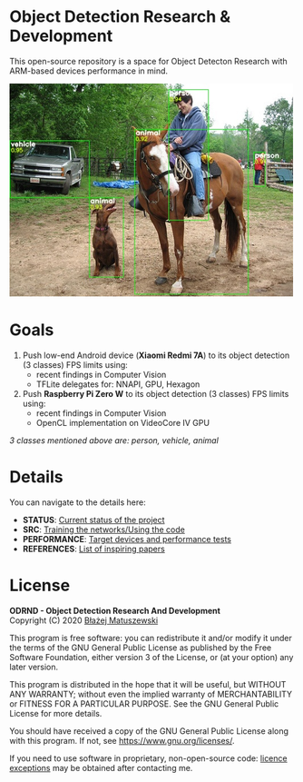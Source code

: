 # Object Detection Research & Development

This open-source repository is a space for Object Detecton Research with ARM-based devices performance in mind.

![object detection sample](./assets/sample_bbox.jpg)

# Goals
1. Push low-end Android device (**Xiaomi Redmi 7A**) to its object detection (3 classes) FPS limits using:
    - recent findings in Computer Vision
    - TFLite delegates for: NNAPI, GPU, Hexagon
2. Push **Raspberry Pi Zero W** to its object detection (3 classes) FPS limits using:
    - recent findings in Computer Vision
    - OpenCL implementation on VideoCore IV GPU

*3 classes mentioned above are: person, vehicle, animal*
# Details

You can navigate to the details here:

- **STATUS**: [Current status of the project](./assets/status.md#readme)
- **SRC**: [Training the networks/Using the code](./src#readme)
- **PERFORMANCE**: [Target devices and performance tests](./performance#readme)
- **REFERENCES**: [List of inspiring papers](./assets/references.md#readme)

# License

**ODRND - Object Detection Research And Development**  
Copyright (C) 2020  [Błażej Matuszewski](https://github.com/bwosh)

This program is free software: you can redistribute it and/or modify
it under the terms of the GNU General Public License as published by
the Free Software Foundation, either version 3 of the License, or
(at your option) any later version.

This program is distributed in the hope that it will be useful,
but WITHOUT ANY WARRANTY; without even the implied warranty of
MERCHANTABILITY or FITNESS FOR A PARTICULAR PURPOSE.  See the
GNU General Public License for more details.

You should have received a copy of the GNU General Public License
along with this program.  If not, see <https://www.gnu.org/licenses/>.

If you need to use software in proprietary, non-open-source code: [licence exceptions](https://www.fsf.org/blogs/rms/selling-exceptions) may be obtained after contacting me.